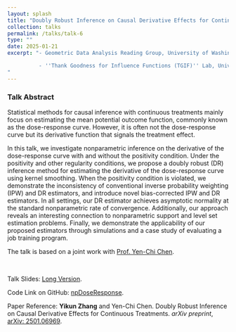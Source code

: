 ```yaml
---
layout: splash
title: "Doubly Robust Inference on Causal Derivative Effects for Continuous Treatments"
collection: talks
permalink: /talks/talk-6
type: ""
date: 2025-01-21
excerpt: "- Geometric Data Analysis Reading Group, University of Washington, Seattle, USA (March 2025)

          - ''Thank Goodness for Influence Functions (TGIF)'' Lab, University of Washington, Seattle, USA (February 2025)
"
---
```


### Talk Abstract

Statistical methods for causal inference with continuous treatments mainly focus on estimating the mean potential outcome function, commonly known as the dose-response curve. However, it is often not the dose-response curve but its derivative function that signals the treatment effect. 

In this talk, we investigate nonparametric inference on the derivative of the dose-response curve with and without the positivity condition. Under the positivity and other regularity conditions, we propose a doubly robust (DR) inference method for estimating the derivative of the dose-response curve using kernel smoothing. When the positivity condition is violated, we demonstrate the inconsistency of conventional inverse probability weighting (IPW) and DR estimators, and introduce novel bias-corrected IPW and DR estimators. In all settings, our DR estimator achieves asymptotic normality at the standard nonparametric rate of convergence. Additionally, our approach reveals an interesting connection to nonparametric support and level set estimation problems. Finally, we demonstrate the applicability of our proposed estimators through simulations and a case study of evaluating a job training program.

The talk is based on a joint work with  [Prof. Yen-Chi Chen](http://faculty.washington.edu/yenchic/).

<br>

Talk Slides: [Long Version](https://zhangyk8.github.io/talks/DRDeriv.pdf).

Code Link on GitHub: [npDoseResponse](https://github.com/zhangyk8/npDRDeriv).

Paper Reference: **Yikun Zhang** and Yen-Chi Chen. Doubly Robust Inference on Causal Derivative Effects for Continuous Treatments. _arXiv preprint_, [arXiv: 2501.06969](https://arxiv.org/abs/2501.06969).
